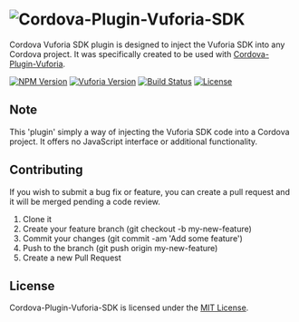 # ![Cordova-Plugin-Vuforia-SDK][logo]
Cordova Vuforia SDK plugin is designed to inject the Vuforia SDK into any Cordova project. It was specifically created to be used with [Cordova-Plugin-Vuforia][cordova-plugin-vuforia].

[![NPM Version][shield-npm]][info-npm]
[![Vuforia Version][shield-vuforia]][info-vuforia]
[![Build Status][shield-travis]][info-travis]
[![License][shield-license]][info-license]

## Note
This 'plugin' simply a way of injecting the Vuforia SDK code into a Cordova project. It offers no JavaScript interface or additional functionality.

## Contributing
If you wish to submit a bug fix or feature, you can create a pull request and it will be merged pending a code review.

1. Clone it
1. Create your feature branch (git checkout -b my-new-feature)
1. Commit your changes (git commit -am 'Add some feature')
1. Push to the branch (git push origin my-new-feature)
1. Create a new Pull Request

## License
Cordova-Plugin-Vuforia-SDK is licensed under the [MIT License][info-license].


[logo]: https://cdn.rawgit.com/mattrayner/cordova-plugin-vuforia-sdk/cf3e9a58f18e2eabf2a6b9a91c75fadd1cf0a118/docs/logo.svg

[info-npm]: https://www.npmjs.com/package/cordova-plugin-vuforia-sdk
[info-vuforia]: https://developer.vuforia.com
[info-travis]: https://travis-ci.org/mattrayner/cordova-plugin-vuforia-sdk
[info-license]: LICENSE

[shield-npm]: https://img.shields.io/npm/v/cordova-plugin-vuforia-sdk.svg
[shield-vuforia]: https://img.shields.io/badge/Vuforia-v5.5.9-5bb73b.svg
[shield-travis]: https://img.shields.io/travis/mattrayner/cordova-plugin-vuforia-sdk.svg
[shield-license]: https://img.shields.io/badge/license-MIT-blue.svg

[cordova-plugin-vuforia]: https://github.com/akshaypuri1989/cordova-plugin-vuforia